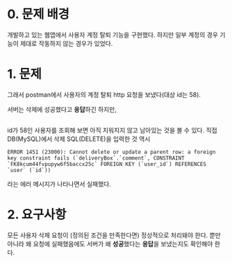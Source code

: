 <h1 id="0-문제-배경">0. 문제 배경</h1>
<p>개발하고 있는 웹앱에서 사용자 계정 탈퇴 기능을 구현했다. 하지만 일부 계정의 경우 기능이 제대로 작동하지 않는 경우가 있었다. </p>
<h1 id="1-문제">1. 문제</h1>
<p>그래서 postman에서 사용자의 계정 탈퇴 http 요청을 보냈다(대상 id는 58).
<img alt="" src="https://velog.velcdn.com/images/dsj5508/post/613cf9a0-d153-43ac-bddb-dc55e40cf82c/image.png" /></p>
<p>서버는 삭제에 성공했다고 <strong>응답</strong>하긴 하지만,</p>
<p><img alt="" src="https://velog.velcdn.com/images/dsj5508/post/73a395d2-e136-41c2-9736-1bd94ab50835/image.png" /></p>
<p>id가 58인 사용자를 조회해 보면 아직 지워지지 않고 남아있는 것을 볼 수 있다.
직접 DB(MySQL)에서 삭제 SQL(DELETE)을 입력한 것 역시
<img alt="" src="https://velog.velcdn.com/images/dsj5508/post/5f7807c3-b32e-4896-8558-f8acbe7f369e/image.png" /></p>
<pre><code>ERROR 1451 (23000): Cannot delete or update a parent row: a foreign key constraint fails (`deliveryBox`.`comment`, CONSTRAINT `FK8kcum44fvpupyw6f5baccx25c` FOREIGN KEY (`user_id`) REFERENCES `user` (`id`))</code></pre><p>라는 에러 메시지가 나타나면서 실패했다.</p>
<h1 id="2-요구사항">2. 요구사항</h1>
<p>모든 사용자 삭제 요청이 (정의된 조건을 만족한다면) 정상적으로 처리돼야 한다.
뿐만 아니라 왜 요청에 실패했음에도 서버가 왜 <strong>성공</strong>했다는 <strong>응답</strong>을 보냈는지도 확인해야 한다.</p>